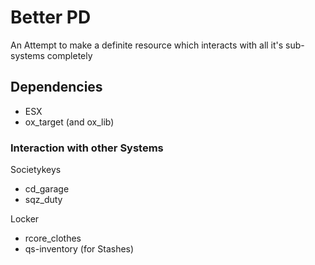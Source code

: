 # Better PD
An Attempt to make a definite resource which interacts with all it's sub-systems completely

## Dependencies
- ESX
- ox_target (and ox_lib)

### Interaction with other Systems
Societykeys
- cd_garage
- sqz_duty

Locker
- rcore_clothes
- qs-inventory (for Stashes)